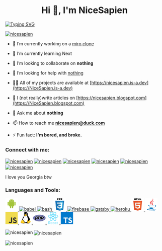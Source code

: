 <h1 align="center">Hi 👋, I'm NiceSapien</h1>

[![Typing SVG](https://readme-typing-svg.herokuapp.com?color=36BCF7FF&lines=Hi%2C+my+name+is+NiceSapien;I+live+in+India;I+have+a+YouTube+channel)](https://git.io/typing-svg)

<p align="left"> <a href="https://twitter.com/nicesapien" target="blank"><img src="https://img.shields.io/twitter/follow/nicesapien?logo=twitter&style=for-the-badge" alt="nicesapien" /></a> </p>


- 🔭 I’m currently working on a [miro clone](https://youtu.be/dQw4w9WgXcQ?si=Famu2FuFx2FqDOmz)

- 🌱 I’m currently learning Next

- 👯 I’m looking to collaborate on **nothing**

- 🤝 I’m looking for help with [nothing](https://youtu.be/dQw4w9WgXcQ?si=Famu2FuFx2FqDOmz)

- 👨‍💻 All of my projects are available at [https://nicesapien.is-a.dev](https://NiceSapien.is-a.dev)

- 📝 I (not really)write articles on [https://nicesapien.blogspot.com](https://NiceSapien.blogspot.com)

- 💬 Ask me about **nothing**

- 📫 How to reach me **nicesapien@duck.com**

- ⚡ Fun fact: **I'm bored, and broke.**

<h3 align="left">Connect with me:</h3>
<p align="left">
<a href="https://codepen.io/nicesapien" target="blank"><img align="center" src="https://raw.githubusercontent.com/rahuldkjain/github-profile-readme-generator/master/src/images/icons/Social/codepen.svg" alt="nicesapien" height="30" width="40" /></a>
<a href="https://dev.to/nicesapien" target="blank"><img align="center" src="https://raw.githubusercontent.com/rahuldkjain/github-profile-readme-generator/master/src/images/icons/Social/devto.svg" alt="nicesapien" height="30" width="40" /></a>
<a href="https://twitter.com/nicesapien" target="blank"><img align="center" src="https://raw.githubusercontent.com/rahuldkjain/github-profile-readme-generator/master/src/images/icons/Social/twitter.svg" alt="nicesapien" height="30" width="40" /></a>
<a href="https://stackoverflow.com/users/nicesapien" target="blank"><img align="center" src="https://raw.githubusercontent.com/rahuldkjain/github-profile-readme-generator/master/src/images/icons/Social/stack-overflow.svg" alt="nicesapien" height="30" width="40" /></a>
<a href="https://instagram.com/nicesapien" target="blank"><img align="center" src="https://raw.githubusercontent.com/rahuldkjain/github-profile-readme-generator/master/src/images/icons/Social/instagram.svg" alt="nicesapien" height="30" width="40" /></a>
<a href="https://www.youtube.com/c/nicesapien" target="blank"><img align="center" src="https://raw.githubusercontent.com/rahuldkjain/github-profile-readme-generator/master/src/images/icons/Social/youtube.svg" alt="nicesapien" height="30" width="40" /></a>
</p>
<p>I love you Georgia btw</p>
<h3 align="left">Languages and Tools:</h3>
<p align="left"> <a href="https://developer.android.com" target="_blank" rel="noreferrer"> <img src="https://raw.githubusercontent.com/devicons/devicon/master/icons/android/android-original-wordmark.svg" alt="android" width="40" height="40"/> </a> <a href="https://babeljs.io/" target="_blank" rel="noreferrer"> <img src="https://www.vectorlogo.zone/logos/babeljs/babeljs-icon.svg" alt="babel" width="40" height="40"/> </a> <a href="https://www.gnu.org/software/bash/" target="_blank" rel="noreferrer"> <img src="https://www.vectorlogo.zone/logos/gnu_bash/gnu_bash-icon.svg" alt="bash" width="40" height="40"/> </a> <a href="https://www.w3schools.com/css/" target="_blank" rel="noreferrer"> <img src="https://raw.githubusercontent.com/devicons/devicon/master/icons/css3/css3-original-wordmark.svg" alt="css3" width="40" height="40"/> </a> <a href="https://firebase.google.com/" target="_blank" rel="noreferrer"> <img src="https://www.vectorlogo.zone/logos/firebase/firebase-icon.svg" alt="firebase" width="40" height="40"/> </a> <a href="https://www.gatsbyjs.com/" target="_blank" rel="noreferrer"> <img src="https://www.vectorlogo.zone/logos/gatsbyjs/gatsbyjs-icon.svg" alt="gatsby" width="40" height="40"/> </a> <a href="https://heroku.com" target="_blank" rel="noreferrer"> <img src="https://www.vectorlogo.zone/logos/heroku/heroku-icon.svg" alt="heroku" width="40" height="40"/> </a> <a href="https://www.w3.org/html/" target="_blank" rel="noreferrer"> <img src="https://raw.githubusercontent.com/devicons/devicon/master/icons/html5/html5-original-wordmark.svg" alt="html5" width="40" height="40"/> </a> <a href="https://www.java.com" target="_blank" rel="noreferrer"> <img src="https://raw.githubusercontent.com/devicons/devicon/master/icons/java/java-original.svg" alt="java" width="40" height="40"/> </a> <a href="https://developer.mozilla.org/en-US/docs/Web/JavaScript" target="_blank" rel="noreferrer"> <img src="https://raw.githubusercontent.com/devicons/devicon/master/icons/javascript/javascript-original.svg" alt="javascript" width="40" height="40"/> </a> <a href="https://www.linux.org/" target="_blank" rel="noreferrer"> <img src="https://raw.githubusercontent.com/devicons/devicon/master/icons/linux/linux-original.svg" alt="linux" width="40" height="40"/> </a> <a href="https://www.php.net" target="_blank" rel="noreferrer"> <img src="https://raw.githubusercontent.com/devicons/devicon/master/icons/php/php-original.svg" alt="php" width="40" height="40"/> </a> <a href="https://reactjs.org/" target="_blank" rel="noreferrer"> <img src="https://raw.githubusercontent.com/devicons/devicon/master/icons/react/react-original-wordmark.svg" alt="react" width="40" height="40"/> </a> <a href="https://www.typescriptlang.org/" target="_blank" rel="noreferrer"> <img src="https://raw.githubusercontent.com/devicons/devicon/master/icons/typescript/typescript-original.svg" alt="typescript" width="40" height="40"/> </a> </p>

<p><img align="left" src="https://github-blabal-stats.vercel.app/api/top-langs/?username=nicesapien&layout=compact&theme=dark&hide=java" alt="nicesapien" /></p>

<p>&nbsp;<img align="center" src="https://github-blabal-stats.vercel.app/api?username=nicesapien&show_icons=true&theme=dark" alt="nicesapien" /></p>
<p><img align="center" src="https://github-readme-streak-stats.herokuapp.com/?user=nicesapien&theme=dark" alt="nicesapien" /></p>

